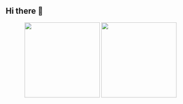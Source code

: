 ## Hi there 👋

<p align="center">
  <img height="200" src="https://github-readme-stats.vercel.app/api?username=samuelklein&count_private=true&include_all_commits=true&show_icons=true&custom_title=samuelklein%27s%20GitHub%20stats" />
  <img height="200" src="https://github-readme-stats.vercel.app/api/top-langs/?username=samuelklein&theme=default&show_icons=true&exclude_repo=Obsidian-Notes,nmap,vvv-scanner,j178.github.io,MyWechat,blog,intranet-api,resume,notes" />
</p>


<!--
**SamuelKlein/SamuelKlein** is a ✨ _special_ ✨ repository because its `README.md` (this file) appears on your GitHub profile.

Here are some ideas to get you started:

- 🔭 I’m currently working on ...
- 🌱 I’m currently learning ...
- 👯 I’m looking to collaborate on ...
- 🤔 I’m looking for help with ...
- 💬 Ask me about ...
- 📫 How to reach me: ...
- 😄 Pronouns: ...
- ⚡ Fun fact: ...
-->
